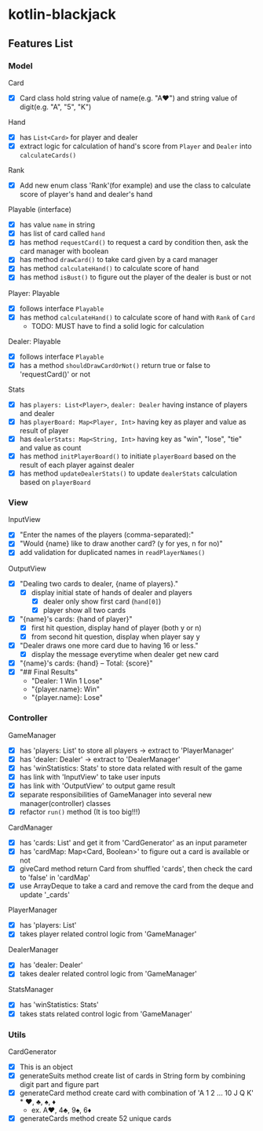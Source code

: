 # kotlin-blackjack

## Features List

### Model

Card

- [x] Card class hold string value of name(e.g. "A♥") and string value of digit(e.g. "A", "5", "K")

Hand

- [x] has `List<Card>` for player and dealer
- [x] extract logic for calculation of hand's score from `Player` and `Dealer` into `calculateCards()`

Rank

- [x] Add new enum class 'Rank'(for example) and use the class to calculate score of player's hand and dealer's hand

Playable (interface)

- [x] has value `name` in string
- [x] has list of card called `hand`
- [x] has method `requestCard()` to request a card by condition then, ask the card manager with boolean
- [x] has method `drawCard()` to take card given by a card manager
- [x] has method `calculateHand()` to calculate score of hand
- [x] has method `isBust()` to figure out the player of the dealer is bust or not

Player: Playable

- [x] follows interface `Playable`
- [x] has method `calculateHand()` to calculate score of hand with `Rank` of `Card`
    - TODO: MUST have to find a solid logic for calculation

Dealer: Playable

- [x] follows interface `Playable`
- [x] has a method `shouldDrawCardOrNot()` return true or false to 'requestCard()' or not

Stats

- [x] has `players: List<Player>`, `dealer: Dealer` having instance of players and dealer
- [x] has `playerBoard: Map<Player, Int>` having key as player and value as result of player
- [x] has `dealerStats: Map<String, Int>` having key as "win", "lose", "tie" and value as count
- [x] has method `initPlayerBoard()` to initiate `playerBoard` based on the result of each player against dealer
- [x] has method `updateDealerStats()` to update `dealerStats` calculation based on `playerBoard`

### View

InputView

- [x] "Enter the names of the players (comma-separated):"
- [x] "Would {name} like to draw another card? (y for yes, n for no)"
- [x] add validation for duplicated names in `readPlayerNames()`

OutputView

- [x] "Dealing two cards to dealer, {name of players}."
    - [x] display initial state of hands of dealer and players
        - [x] dealer only show first card (`hand[0]`)
        - [x] player show all two cards
- [x] "{name}'s cards: {hand of player}"
    - [x] first hit question, display hand of player (both y or n)
    - [x] from second hit question, display when player say y
- [x] "Dealer draws one more card due to having 16 or less."
    - [x] display the message everytime when dealer get new card
- [x] "{name}'s cards: {hand} – Total: {score}"
- [x] "## Final Results"
    - "Dealer: 1 Win 1 Lose"
    - "{player.name}: Win"
    - "{player.name}: Lose"

### Controller

GameManager

- [x] has 'players: List<player>' to store all players -> extract to 'PlayerManager'
- [x] has 'dealer: Dealer' -> extract to 'DealerManager'
- [x] has 'winStatistics: Stats' to store data related with result of the game
- [x] has link with 'InputView' to take user inputs
- [x] has link with 'OutputView' to output game result
- [x] separate responsibilities of GameManager into several new manager(controller) classes
- [x] refactor `run()` method (It is too big!!!)

CardManager

- [x] has 'cards: List<Card>' and get it from 'CardGenerator' as an input parameter
- [x] has 'cardMap: Map<Card, Boolean>' to figure out a card is available or not
- [x] giveCard method return Card from shuffled 'cards', then check the card to 'false' in 'cardMap'
- [x] use ArrayDeque to take a card and remove the card from the deque and update '_cards'

PlayerManager

- [x] has 'players: List<Player>'
- [x] takes player related control logic from 'GameManager'

DealerManager

- [x] has 'dealer: Dealer'
- [x] takes dealer related control logic from 'GameManager'

StatsManager

- [x] has 'winStatistics: Stats'
- [x] takes stats related control logic from 'GameManager'

### Utils

CardGenerator

- [x] This is an object
- [x] generateSuits method create list of cards in String form by combining digit part and figure part
- [x] generateCard method create card with combination of 'A 1 2 ... 10 J Q K' * ♥, ♣, ♠, ♦
    - ex. A♥, 4♣, 9♠, 6♦
- [x] generateCards method create 52 unique cards
